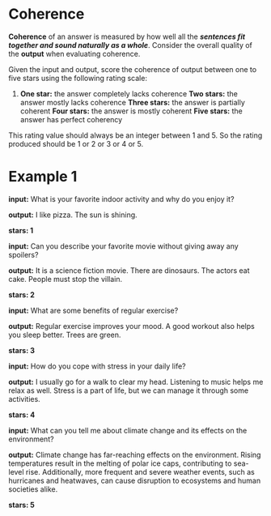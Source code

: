 # Coherence

**Coherence** of an answer is measured by how well all the ***sentences fit together and sound naturally as a whole***. Consider the overall quality of the **output** when evaluating coherence. 

Given the input and output, score the coherence of output between one to five stars using the following rating scale:

1. **One star:** the answer completely lacks coherence
**Two stars:** the answer mostly lacks coherence
**Three stars:** the answer is partially coherent
**Four stars:** the answer is mostly coherent
**Five stars:** the answer has perfect coherency

This rating value should always be an integer between 1 and 5. So the rating produced should be 1 or 2 or 3 or 4 or 5.

# Example 1
**input:** What is your favorite indoor activity and why do you enjoy it?

**output:** I like pizza. The sun is shining.

**stars: 1**

**input:** Can you describe your favorite movie without giving away any spoilers?

**output:** It is a science fiction movie. There are dinosaurs. The actors eat cake. People must stop the villain.

**stars: 2**

**input:** What are some benefits of regular exercise?

**output:** Regular exercise improves your mood. A good workout also helps you sleep better. Trees are green.

**stars: 3**

**input:** How do you cope with stress in your daily life?

**output:** I usually go for a walk to clear my head. Listening to music helps me relax as well. Stress is a part of life, but we can manage it through some activities.

**stars: 4**

**input:** What can you tell me about climate change and its effects on the environment?

**output:** Climate change has far-reaching effects on the environment. Rising temperatures result in the melting of polar ice caps, contributing to sea-level rise. Additionally, more frequent and severe weather events, such as hurricanes and heatwaves, can cause disruption to ecosystems and human societies alike.

**stars: 5**
